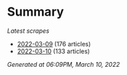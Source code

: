 # Summary
*Latest scrapes*
* [2022-03-09](https://github.com/nuuuwan/news_lk/blob/data/news_lk.2022-03-09.json) (176 articles)
* [2022-03-10](https://github.com/nuuuwan/news_lk/blob/data/news_lk.2022-03-10.json) (133 articles)

*Generated at 06:09PM, March 10, 2022*